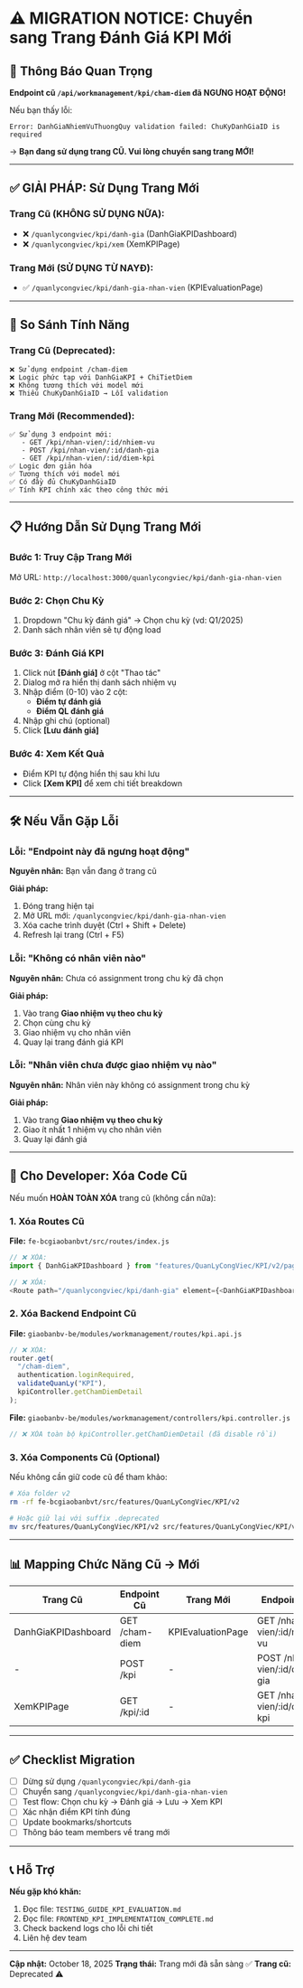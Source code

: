 # ⚠️ MIGRATION NOTICE: Chuyển sang Trang Đánh Giá KPI Mới

## 🚨 Thông Báo Quan Trọng

**Endpoint cũ `/api/workmanagement/kpi/cham-diem` đã NGƯNG HOẠT ĐỘNG!**

Nếu bạn thấy lỗi:

```
Error: DanhGiaNhiemVuThuongQuy validation failed: ChuKyDanhGiaID is required
```

→ **Bạn đang sử dụng trang CŨ. Vui lòng chuyển sang trang MỚI!**

---

## ✅ GIẢI PHÁP: Sử Dụng Trang Mới

### Trang Cũ (KHÔNG SỬ DỤNG NỮA):

- ❌ `/quanlycongviec/kpi/danh-gia` (DanhGiaKPIDashboard)
- ❌ `/quanlycongviec/kpi/xem` (XemKPIPage)

### Trang Mới (SỬ DỤNG TỪ NAYĐ):

- ✅ `/quanlycongviec/kpi/danh-gia-nhan-vien` (KPIEvaluationPage)

---

## 🔄 So Sánh Tính Năng

### Trang Cũ (Deprecated):

```
❌ Sử dụng endpoint /cham-diem
❌ Logic phức tạp với DanhGiaKPI + ChiTietDiem
❌ Không tương thích với model mới
❌ Thiếu ChuKyDanhGiaID → Lỗi validation
```

### Trang Mới (Recommended):

```
✅ Sử dụng 3 endpoint mới:
   - GET /kpi/nhan-vien/:id/nhiem-vu
   - POST /kpi/nhan-vien/:id/danh-gia
   - GET /kpi/nhan-vien/:id/diem-kpi
✅ Logic đơn giản hóa
✅ Tương thích với model mới
✅ Có đầy đủ ChuKyDanhGiaID
✅ Tính KPI chính xác theo công thức mới
```

---

## 📋 Hướng Dẫn Sử Dụng Trang Mới

### Bước 1: Truy Cập Trang Mới

Mở URL: `http://localhost:3000/quanlycongviec/kpi/danh-gia-nhan-vien`

### Bước 2: Chọn Chu Kỳ

1. Dropdown "Chu kỳ đánh giá" → Chọn chu kỳ (vd: Q1/2025)
2. Danh sách nhân viên sẽ tự động load

### Bước 3: Đánh Giá KPI

1. Click nút **[Đánh giá]** ở cột "Thao tác"
2. Dialog mở ra hiển thị danh sách nhiệm vụ
3. Nhập điểm (0-10) vào 2 cột:
   - **Điểm tự đánh giá**
   - **Điểm QL đánh giá**
4. Nhập ghi chú (optional)
5. Click **[Lưu đánh giá]**

### Bước 4: Xem Kết Quả

- Điểm KPI tự động hiển thị sau khi lưu
- Click **[Xem KPI]** để xem chi tiết breakdown

---

## 🛠️ Nếu Vẫn Gặp Lỗi

### Lỗi: "Endpoint này đã ngưng hoạt động"

**Nguyên nhân:** Bạn vẫn đang ở trang cũ

**Giải pháp:**

1. Đóng trang hiện tại
2. Mở URL mới: `/quanlycongviec/kpi/danh-gia-nhan-vien`
3. Xóa cache trình duyệt (Ctrl + Shift + Delete)
4. Refresh lại trang (Ctrl + F5)

### Lỗi: "Không có nhân viên nào"

**Nguyên nhân:** Chưa có assignment trong chu kỳ đã chọn

**Giải pháp:**

1. Vào trang **Giao nhiệm vụ theo chu kỳ**
2. Chọn cùng chu kỳ
3. Giao nhiệm vụ cho nhân viên
4. Quay lại trang đánh giá KPI

### Lỗi: "Nhân viên chưa được giao nhiệm vụ nào"

**Nguyên nhân:** Nhân viên này không có assignment trong chu kỳ

**Giải pháp:**

1. Vào trang **Giao nhiệm vụ theo chu kỳ**
2. Giao ít nhất 1 nhiệm vụ cho nhân viên
3. Quay lại đánh giá

---

## 🔧 Cho Developer: Xóa Code Cũ

Nếu muốn **HOÀN TOÀN XÓA** trang cũ (không cần nữa):

### 1. Xóa Routes Cũ

**File:** `fe-bcgiaobanbvt/src/routes/index.js`

```javascript
// ❌ XÓA:
import { DanhGiaKPIDashboard } from "features/QuanLyCongViec/KPI/v2/pages";

// ❌ XÓA:
<Route path="/quanlycongviec/kpi/danh-gia" element={<DanhGiaKPIDashboard />} />;
```

### 2. Xóa Backend Endpoint Cũ

**File:** `giaobanbv-be/modules/workmanagement/routes/kpi.api.js`

```javascript
// ❌ XÓA:
router.get(
  "/cham-diem",
  authentication.loginRequired,
  validateQuanLy("KPI"),
  kpiController.getChamDiemDetail
);
```

**File:** `giaobanbv-be/modules/workmanagement/controllers/kpi.controller.js`

```javascript
// ❌ XÓA toàn bộ kpiController.getChamDiemDetail (đã disable rồi)
```

### 3. Xóa Components Cũ (Optional)

Nếu không cần giữ code cũ để tham khảo:

```bash
# Xóa folder v2
rm -rf fe-bcgiaobanbvt/src/features/QuanLyCongViec/KPI/v2

# Hoặc giữ lại với suffix .deprecated
mv src/features/QuanLyCongViec/KPI/v2 src/features/QuanLyCongViec/KPI/v2.deprecated
```

---

## 📊 Mapping Chức Năng Cũ → Mới

| Trang Cũ            | Endpoint Cũ    | Trang Mới         | Endpoint Mới                 |
| ------------------- | -------------- | ----------------- | ---------------------------- |
| DanhGiaKPIDashboard | GET /cham-diem | KPIEvaluationPage | GET /nhan-vien/:id/nhiem-vu  |
| -                   | POST /kpi      | -                 | POST /nhan-vien/:id/danh-gia |
| XemKPIPage          | GET /kpi/:id   | -                 | GET /nhan-vien/:id/diem-kpi  |

---

## ✅ Checklist Migration

- [ ] Dừng sử dụng `/quanlycongviec/kpi/danh-gia`
- [ ] Chuyển sang `/quanlycongviec/kpi/danh-gia-nhan-vien`
- [ ] Test flow: Chọn chu kỳ → Đánh giá → Lưu → Xem KPI
- [ ] Xác nhận điểm KPI tính đúng
- [ ] Update bookmarks/shortcuts
- [ ] Thông báo team members về trang mới

---

## 📞 Hỗ Trợ

**Nếu gặp khó khăn:**

1. Đọc file: `TESTING_GUIDE_KPI_EVALUATION.md`
2. Đọc file: `FRONTEND_KPI_IMPLEMENTATION_COMPLETE.md`
3. Check backend logs cho lỗi chi tiết
4. Liên hệ dev team

---

**Cập nhật:** October 18, 2025
**Trạng thái:** Trang mới đã sẵn sàng ✅
**Trang cũ:** Deprecated ⚠️
